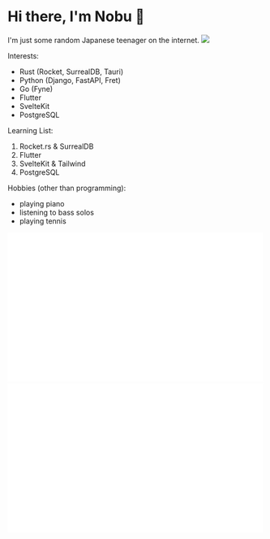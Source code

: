# Hi there, I'm Nobu 👋

I'm just some random Japanese teenager on the internet. <img src="https://user-images.githubusercontent.com/60306074/160750010-f3fe0b78-0090-4f61-be39-9a9ba9f29b3a.gif" width="45"> 
<br>

Interests:
 - Rust (Rocket, SurrealDB, Tauri)
 - Python (Django, FastAPI, Fret)
 - Go (Fyne)
 - Flutter
 - SvelteKit
 - PostgreSQL

Learning List:
1. Rocket.rs & SurrealDB
2. Flutter
3. SvelteKit & Tailwind
4. PostgreSQL
 
Hobbies (other than programming):
 - playing piano
 - listening to bass solos
 - playing tennis

<div align="center">

<!--
https://github.community/t/support-theme-context-for-images-in-light-vs-dark-mode/147981/84
-->
<a href="https://github.com/bichanna/github-stats#gh-dark-mode-only">
<img src="https://github.com/bichanna/github-stats/blob/master/generated/overview.svg#gh-dark-mode-only" />
<img src="https://github.com/bichanna/github-stats/blob/master/generated/languages.svg#gh-dark-mode-only" />
</a>

</div>



